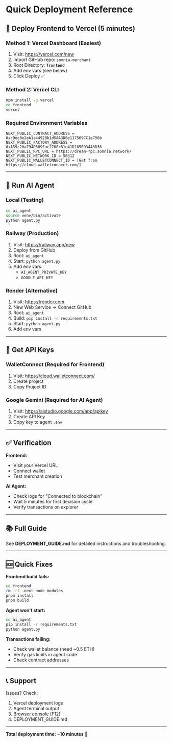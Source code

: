 # Quick Deployment Reference

## 🚀 Deploy Frontend to Vercel (5 minutes)

### Method 1: Vercel Dashboard (Easiest)
1. Visit: https://vercel.com/new
2. Import GitHub repo: `somnia-merchant`
3. Root Directory: **`frontend`**
4. Add env vars (see below)
5. Click Deploy ✅

### Method 2: Vercel CLI
```bash
npm install -g vercel
cd frontend
vercel
```

### Required Environment Variables
```
NEXT_PUBLIC_CONTRACT_ADDRESS = 0xc9ec0e2eA1a44928b1d5AA3D0e117569CC1e756b
NEXT_PUBLIC_FACTORY_ADDRESS = 0xA59c20a794D389Fac2788cB1e41D185093443D36
NEXT_PUBLIC_RPC_URL = https://dream-rpc.somnia.network/
NEXT_PUBLIC_NETWORK_ID = 50312
NEXT_PUBLIC_WALLETCONNECT_ID = [Get from https://cloud.walletconnect.com/]
```

---

## 🤖 Run AI Agent

### Local (Testing)
```bash
cd ai_agent
source venv/bin/activate
python agent.py
```

### Railway (Production)
1. Visit: https://railway.app/new
2. Deploy from GitHub
3. Root: `ai_agent`
4. Start: `python agent.py`
5. Add env vars:
   - `AI_AGENT_PRIVATE_KEY`
   - `GOOGLE_API_KEY`

### Render (Alternative)
1. Visit: https://render.com
2. New Web Service → Connect GitHub
3. Root: `ai_agent`
4. Build: `pip install -r requirements.txt`
5. Start: `python agent.py`
6. Add env vars

---

## 🔑 Get API Keys

### WalletConnect (Required for Frontend)
1. Visit: https://cloud.walletconnect.com/
2. Create project
3. Copy Project ID

### Google Gemini (Required for AI Agent)
1. Visit: https://aistudio.google.com/app/apikey
2. Create API Key
3. Copy key to agent `.env`

---

## ✅ Verification

**Frontend:**
- Visit your Vercel URL
- Connect wallet
- Test merchant creation

**AI Agent:**
- Check logs for "Connected to blockchain"
- Wait 5 minutes for first decision cycle
- Verify transactions on explorer

---

## 📚 Full Guide
See **DEPLOYMENT_GUIDE.md** for detailed instructions and troubleshooting.

---

## 🆘 Quick Fixes

**Frontend build fails:**
```bash
cd frontend
rm -rf .next node_modules
pnpm install
pnpm build
```

**Agent won't start:**
```bash
cd ai_agent
pip install -r requirements.txt
python agent.py
```

**Transactions failing:**
- Check wallet balance (need ~0.5 ETH)
- Verify gas limits in agent code
- Check contract addresses

---

## 📞 Support

Issues? Check:
1. Vercel deployment logs
2. Agent terminal output
3. Browser console (F12)
4. DEPLOYMENT_GUIDE.md

---

**Total deployment time: ~10 minutes** 🚀
